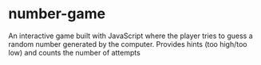 # number-game
An interactive game built with JavaScript where the player tries to guess a random number generated by the computer. Provides hints (too high/too low) and counts the number of attempts
